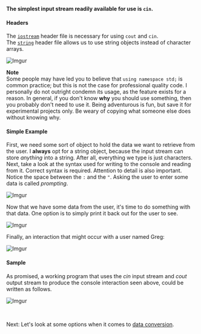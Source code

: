 **The simplest input stream readily available for use is `cin`.**

#### Headers
The [``iostream``](http://www.cplusplus.com/reference/istream/iostream/) header file is necessary for using `cout` and `cin`.  
The [``string``](http://www.cplusplus.com/reference/string/string/) header file allows us to use string objects instead of character arrays.

![Imgur](https://i.imgur.com/scSZgyF.png)

**Note**  
Some people may have led you to believe that `using namespace std;` is common practice; but this is not the case for professional quality code. I personally do not outright condemn its usage, as the feature exists for a reason. In general, if you don't know **why** you should use something, then you probably don't need to use it. Being adventurous is fun, but save it for experimental projects only. Be weary of copying what someone else does without knowing why.

#### Simple Example
First, we need some sort of object to hold the data we want to retrieve from the user. I **always** opt for a string object, because the input stream can store *anything* into a string. After all, everything we type is just characters. Next, take a look at the syntax used for writing to the console and reading from it. Correct syntax is required. Attention to detail is also important. Notice the space between the `:` and the `"`. Asking the user to enter some data is called *prompting*.

![Imgur](https://i.imgur.com/EJKIjsA.png)

Now that we have some data from the user, it's time to do something with that data. One option is to simply print it back out for the user to see.

![Imgur](https://i.imgur.com/y89A7Is.png)

Finally, an interaction that might occur with a user named Greg:

![Imgur](https://i.imgur.com/XCECpZy.png)

#### Sample
As promised, a working program that uses the *cin* input stream and *cout* output stream to produce the console interaction seen above, could be written as follows.

![Imgur](https://i.imgur.com/MPASmL7.png)

<br>

Next: Let's look at some options when it comes to [data conversion](./03-data-conversion.md).

